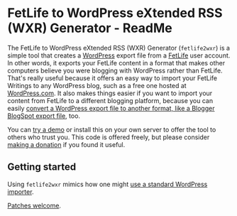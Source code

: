 # FetLife to WordPress eXtended RSS (WXR) Generator - ReadMe

The FetLife to WordPress eXtended RSS (WXR) Generator (`fetlife2wxr`) is a simple tool that creates a [WordPress](https://wordpress.org/) export file from a [FetLife](https://en.wikipedia.org/wiki/FetLife) user account. In other words, it exports your FetLife content in a format that makes other computers believe you were blogging with WordPress rather than FetLife. That's really useful because it offers an easy way to import your FetLife Writings to any WordPress blog, such as a free one hosted at [WordPress.com](https://wordpress.com/). It also makes things easier if you want to import your content from FetLife to a different blogging platform, because you can easily [convert a WordPress export file to another format, like a Blogger BlogSpot export file](http://wordpress2blogger.appspot.com/), too.

You can [try a demo](http://fetlife.maybemaimed.com/fetlife2wxr/) or install this on your own server to offer the tool to others who trust you. This code is offered freely, but please consider [making a donation](http://maybemaimed.com/cyberbusking/) if you found it useful.

## Getting started

Using `fetlife2wxr` mimics how one might [use a standard WordPress importer](http://en.support.wordpress.com/import/).

[Patches welcome](https://github.com/meitar/fetlife2wxr/issues/new).
